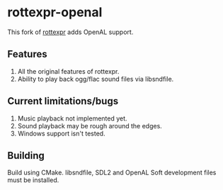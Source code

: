 # rottexpr-openal

This fork of [rottexpr](https://github.com/LTCHIPS/rottexpr) adds OpenAL support.

## Features

1. All the original features of rottexpr.
2. Ability to play back ogg/flac sound files via libsndfile.

## Current limitations/bugs

1. Music playback not implemented yet.
2. Sound playback may be rough around the edges.
3. Windows support isn't tested.

## Building

Build using CMake. libsndfile, SDL2 and OpenAL Soft development files must be installed.
